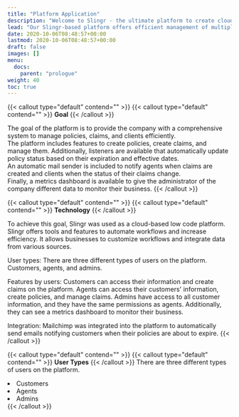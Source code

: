 ```yaml
---
title: "Platform Application"
description: "Welcome to Slingr - the ultimate platform to create cloud apps that integrate with other SaaS solutions seamlessly! If you're wondering what Slingr is, then look no further. "
lead: "Our Slingr-based platform offers efficient management of multiple funcionalities"
date: 2020-10-06T08:48:57+00:00
lastmod: 2020-10-06T08:48:57+00:00
draft: false
images: []
menu:
  docs:
    parent: "prologue"
weight: 40
toc: true
---
```




{{< callout type="default" contend="" >}}
{{< callout type="default" contend="" >}}
<b>Goal</b>
{{< /callout >}}


The goal of the platform is to provide the company with a comprehensive system to manage policies, claims, and clients efficiently. <br> The platform includes features to create policies, create claims, and manage them. Additionally, listeners are available that automatically update policy status based on their expiration and effective dates. <br> An automatic mail sender is included to notify agents when claims are created and clients when the status of their claims change.<br> Finally, a metrics dashboard is available to give the administrator of the company different data to monitor their business.
{{< /callout >}}


{{< callout type="default" contend="" >}}
{{< callout type="default" contend="" >}}
<b>Technology</b>
{{< /callout >}}

To achieve this goal, Slingr was used as a cloud-based low code platform. Slingr offers tools and features to automate workflows and increase efficiency. It allows businesses to customize workflows and integrate data from various sources.



User types: There are three different types of users on the platform. Customers, agents, and admins.

Features by users: Customers can access their information and create claims on the platform. Agents can access their customers' information, create policies, and manage claims. Admins have access to all customer information, and they have the same permissions as agents. Additionally, they can see a metrics dashboard to monitor their business.

Integration: Mailchimp was integrated into the platform to automatically send emails notifying customers when their policies are about to expire.
{{< /callout >}}


{{< callout type="default" contend="" >}}
{{< callout type="default" contend="" >}}
<b>User Types</b>
{{< /callout >}}
There are three different types of users on the platform. 
<li>Customers</li>
<li>Agents</li>
<li>Admins</li>
{{< /callout >}}
